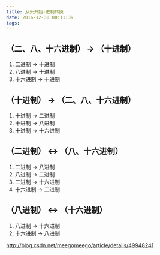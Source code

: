 ```yaml
---
title: 从头开始-进制转换
date: 2016-12-30 00:11:39
tags:
---
```


## （二、八、十六进制） → （十进制）  

1. 二进制 → 十进制
1. 八进制 → 十进制
1. 十六进制 → 十进制

## （十进制） → （二、八、十六进制）  

1. 十进制 → 二进制
1. 十进制 → 八进制
1. 十进制 → 十六进制

## （二进制） ↔ （八、十六进制）  

1. 二进制 → 八进制
1. 八进制 → 二进制
1. 二进制 → 十六进制
1. 十六进制 → 二进制

## （八进制） ↔ （十六进制）

1. 八进制 → 十六进制
1. 十六进制 → 八进制

<http://blog.csdn.net/meegomeego/article/details/49948241>
